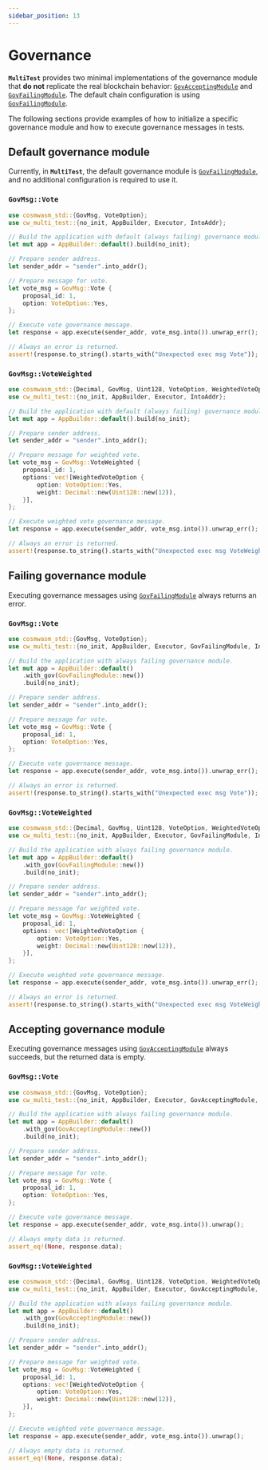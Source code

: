 ```yaml
---
sidebar_position: 13
---
```


# Governance

**`MultiTest`** provides two minimal implementations of the governance module that **do not**
replicate the real blockchain behavior: [`GovAcceptingModule`][GovAcceptingModule] and
[`GovFailingModule`][GovFailingModule]. The default chain configuration is using
[`GovFailingModule`][GovFailingModule].

The following sections provide examples of how to initialize a specific governance module and how to
execute governance messages in tests.

## Default governance module

Currently, in **`MultiTest`**, the default governance module is
[`GovFailingModule`][GovFailingModule], and no additional configuration is required to use
it.

### `GovMsg::Vote`

```rust showLineNumbers {5,20} copy /GovMsg::Vote/
use cosmwasm_std::{GovMsg, VoteOption};
use cw_multi_test::{no_init, AppBuilder, Executor, IntoAddr};

// Build the application with default (always failing) governance module.
let mut app = AppBuilder::default().build(no_init);

// Prepare sender address.
let sender_addr = "sender".into_addr();

// Prepare message for vote.
let vote_msg = GovMsg::Vote {
    proposal_id: 1,
    option: VoteOption::Yes,
};

// Execute vote governance message.
let response = app.execute(sender_addr, vote_msg.into()).unwrap_err();

// Always an error is returned.
assert!(response.to_string().starts_with("Unexpected exec msg Vote"));
```

### `GovMsg::VoteWeighted`

```rust showLineNumbers {5,23} copy /GovMsg::VoteWeighted/
use cosmwasm_std::{Decimal, GovMsg, Uint128, VoteOption, WeightedVoteOption};
use cw_multi_test::{no_init, AppBuilder, Executor, IntoAddr};

// Build the application with default (always failing) governance module.
let mut app = AppBuilder::default().build(no_init);

// Prepare sender address.
let sender_addr = "sender".into_addr();

// Prepare message for weighted vote.
let vote_msg = GovMsg::VoteWeighted {
    proposal_id: 1,
    options: vec![WeightedVoteOption {
        option: VoteOption::Yes,
        weight: Decimal::new(Uint128::new(12)),
    }],
};

// Execute weighted vote governance message.
let response = app.execute(sender_addr, vote_msg.into()).unwrap_err();

// Always an error is returned.
assert!(response.to_string().starts_with("Unexpected exec msg VoteWeighted"));
```

## Failing governance module

Executing governance messages using [`GovFailingModule`][GovFailingModule] always returns an
error.

### `GovMsg::Vote`

```rust showLineNumbers {6,22} copy /GovMsg::Vote/
use cosmwasm_std::{GovMsg, VoteOption};
use cw_multi_test::{no_init, AppBuilder, Executor, GovFailingModule, IntoAddr};

// Build the application with always failing governance module.
let mut app = AppBuilder::default()
    .with_gov(GovFailingModule::new())
    .build(no_init);

// Prepare sender address.
let sender_addr = "sender".into_addr();

// Prepare message for vote.
let vote_msg = GovMsg::Vote {
    proposal_id: 1,
    option: VoteOption::Yes,
};

// Execute vote governance message.
let response = app.execute(sender_addr, vote_msg.into()).unwrap_err();

// Always an error is returned.
assert!(response.to_string().starts_with("Unexpected exec msg Vote"));
```

### `GovMsg::VoteWeighted`

```rust showLineNumbers {6,25} copy /GovMsg::VoteWeighted/
use cosmwasm_std::{Decimal, GovMsg, Uint128, VoteOption, WeightedVoteOption};
use cw_multi_test::{no_init, AppBuilder, Executor, GovFailingModule, IntoAddr};

// Build the application with always failing governance module.
let mut app = AppBuilder::default()
    .with_gov(GovFailingModule::new())
    .build(no_init);

// Prepare sender address.
let sender_addr = "sender".into_addr();

// Prepare message for weighted vote.
let vote_msg = GovMsg::VoteWeighted {
    proposal_id: 1,
    options: vec![WeightedVoteOption {
        option: VoteOption::Yes,
        weight: Decimal::new(Uint128::new(12)),
    }],
};

// Execute weighted vote governance message.
let response = app.execute(sender_addr, vote_msg.into()).unwrap_err();

// Always an error is returned.
assert!(response.to_string().starts_with("Unexpected exec msg VoteWeighted"));
```

## Accepting governance module

Executing governance messages using [`GovAcceptingModule`][GovAcceptingModule] always
succeeds, but the returned data is empty.

### `GovMsg::Vote`

```rust showLineNumbers {6,22} copy /GovMsg::Vote/
use cosmwasm_std::{GovMsg, VoteOption};
use cw_multi_test::{no_init, AppBuilder, Executor, GovAcceptingModule, IntoAddr};

// Build the application with always failing governance module.
let mut app = AppBuilder::default()
    .with_gov(GovAcceptingModule::new())
    .build(no_init);

// Prepare sender address.
let sender_addr = "sender".into_addr();

// Prepare message for vote.
let vote_msg = GovMsg::Vote {
    proposal_id: 1,
    option: VoteOption::Yes,
};

// Execute vote governance message.
let response = app.execute(sender_addr, vote_msg.into()).unwrap();

// Always empty data is returned.
assert_eq!(None, response.data);
```

### `GovMsg::VoteWeighted`

```rust showLineNumbers {6,25} copy /GovMsg::VoteWeighted/
use cosmwasm_std::{Decimal, GovMsg, Uint128, VoteOption, WeightedVoteOption};
use cw_multi_test::{no_init, AppBuilder, Executor, GovAcceptingModule, IntoAddr};

// Build the application with always failing governance module.
let mut app = AppBuilder::default()
    .with_gov(GovAcceptingModule::new())
    .build(no_init);

// Prepare sender address.
let sender_addr = "sender".into_addr();

// Prepare message for weighted vote.
let vote_msg = GovMsg::VoteWeighted {
    proposal_id: 1,
    options: vec![WeightedVoteOption {
        option: VoteOption::Yes,
        weight: Decimal::new(Uint128::new(12)),
    }],
};

// Execute weighted vote governance message.
let response = app.execute(sender_addr, vote_msg.into()).unwrap();

// Always empty data is returned.
assert_eq!(None, response.data);
```

[GovAcceptingModule]: https://docs.rs/cw-multi-test/latest/cw_multi_test/type.GovAcceptingModule.html
[GovFailingModule]: https://docs.rs/cw-multi-test/latest/cw_multi_test/type.GovFailingModule.html
